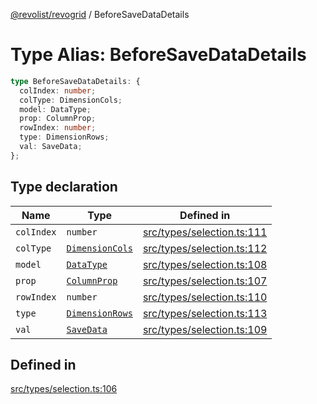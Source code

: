 [@revolist/revogrid](README.md) / BeforeSaveDataDetails

# Type Alias: BeforeSaveDataDetails

```ts
type BeforeSaveDataDetails: {
  colIndex: number;
  colType: DimensionCols;
  model: DataType;
  prop: ColumnProp;
  rowIndex: number;
  type: DimensionRows;
  val: SaveData;
};
```

## Type declaration

| Name | Type | Defined in |
| ------ | ------ | ------ |
| `colIndex` | `number` | [src/types/selection.ts:111](https://github.com/revolist/revogrid/blob/8958a60bd3054871bb3d1706c4eb92c83a8c6b6c/src/types/selection.ts#L111) |
| `colType` | [`DimensionCols`](TypeAlias.DimensionCols.md) | [src/types/selection.ts:112](https://github.com/revolist/revogrid/blob/8958a60bd3054871bb3d1706c4eb92c83a8c6b6c/src/types/selection.ts#L112) |
| `model` | [`DataType`](TypeAlias.DataType.md) | [src/types/selection.ts:108](https://github.com/revolist/revogrid/blob/8958a60bd3054871bb3d1706c4eb92c83a8c6b6c/src/types/selection.ts#L108) |
| `prop` | [`ColumnProp`](TypeAlias.ColumnProp.md) | [src/types/selection.ts:107](https://github.com/revolist/revogrid/blob/8958a60bd3054871bb3d1706c4eb92c83a8c6b6c/src/types/selection.ts#L107) |
| `rowIndex` | `number` | [src/types/selection.ts:110](https://github.com/revolist/revogrid/blob/8958a60bd3054871bb3d1706c4eb92c83a8c6b6c/src/types/selection.ts#L110) |
| `type` | [`DimensionRows`](TypeAlias.DimensionRows.md) | [src/types/selection.ts:113](https://github.com/revolist/revogrid/blob/8958a60bd3054871bb3d1706c4eb92c83a8c6b6c/src/types/selection.ts#L113) |
| `val` | [`SaveData`](TypeAlias.SaveData.md) | [src/types/selection.ts:109](https://github.com/revolist/revogrid/blob/8958a60bd3054871bb3d1706c4eb92c83a8c6b6c/src/types/selection.ts#L109) |

## Defined in

[src/types/selection.ts:106](https://github.com/revolist/revogrid/blob/8958a60bd3054871bb3d1706c4eb92c83a8c6b6c/src/types/selection.ts#L106)
